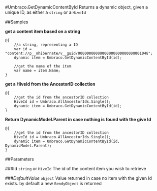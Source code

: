 #Umbraco.GetDynamicContentById
Returns a dynamic object, given a unique ID, as either a `string` or a `HiveId`

##Samples

**get a content item based on a string** 

	@{
		//a string, representing a ID
		var id = "content://p__nhibernate/v__guid/00000000000000000000000000001048";
		dynamic item = Umbraco.GetDynamicContentById(id);
			
		//get the name of the item
		var name = item.Name;
	}

**get a HiveId from the AncestorID collection**

	@{
		//get the id from the ancestorID collection
		HiveId id = Umbraco.AllAncestorIds.Single();
		dynamic item = Umbraco.GetDynamicContentById(id);
	} 

**Return DynamicModel.Parent in case nothing is found with the give Id**

	@{
		//get the id from the ancestorID collection
		HiveId id = Umbraco.AllAncestorIds.Single();
		dynamic item = Umbraco.GetDynamicContentById(id, DynamicModel.Parent);
	} 


##Parameters

###Id
`string` or `HiveId`  The id of the content item you wish to retrieve

###_DefaultValue_
`object` Value returned in case no item with the given Id exists. by default a new `BendyObject` is returned
